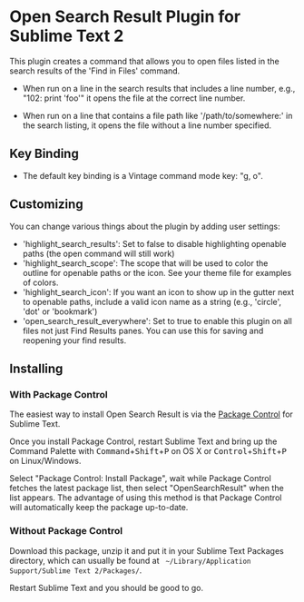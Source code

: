 # Open Search Result Plugin for Sublime Text 2

This plugin creates a command that allows you to open files listed in the search
results of the 'Find in Files' command.

- When run on a line in the search results that includes a line number, e.g., 
"102:    print 'foo'" it opens the file at the correct line number.

- When run on a line that contains a file path like '/path/to/somewhere:'
in the search listing, it opens the file without a line number specified.

## Key Binding

- The default key binding is a Vintage command mode key: "g, o".

## Customizing

You can change various things about the plugin by adding user settings:

- 'highlight_search_results': Set to false to disable highlighting openable
paths (the open command will still work)
- 'highlight_search_scope': The scope that will be used to color the outline for
openable paths or the icon. See your theme file for examples of colors.
- 'highlight_search_icon': If you want an icon to show up in the gutter next to
openable paths, include a valid icon name as a string (e.g., 'circle', 'dot' or
'bookmark')
- 'open_search_result_everywhere': Set to true to enable this plugin on all
files not just Find Results panes. You can use this for saving and reopening
your find results.

## Installing

### With Package Control

The easiest way to install Open Search Result is via the [Package Control](http://wbond.net/sublime_packages/package_control) for Sublime Text.

Once you install Package Control, restart Sublime Text and bring up the Command Palette with <kbd>Command</kbd>+<kbd>Shift</kbd>+<kbd>P</kbd> on OS X or <kbd>Control</kbd>+<kbd>Shift</kbd>+<kbd>P</kbd> on Linux/Windows.

Select "Package Control: Install Package", wait while Package Control fetches the latest package list, then select "OpenSearchResult" when the list appears. The advantage of using this method is that Package Control will automatically keep the package up-to-date.

### Without Package Control

Download this package, unzip it and put it in your Sublime Text Packages directory, which can usually be found at ` ~/Library/Application Support/Sublime Text 2/Packages/`.

Restart Sublime Text and you should be good to go.
